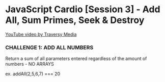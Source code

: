 # JavaScript Cardio [Session 3] - Add All, Sum Primes, Seek & Destroy

[YouTube video by Traversy Media](https://youtu.be/tcoiPHktCwQ)

### CHALLENGE 1: ADD ALL NUMBERS

Return a sum of all parameters entered regardless of the amount of numbers - NO ARRAYS

ex. addAll(2,5,6,7) === 20
